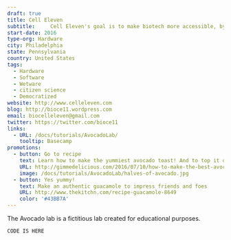 ```yaml
---
draft: true
title: Cell Eleven
subtitle:     Cell Eleven's goal is to make biotech more accessible, by making tools follow five basic principles; open hardware/software, standard parts, modular, and standard IO protocol.
start-date: 2016
type-org: Hardware
city: Philadelphia
state: Pennsylvania
country: United States
tags:
  - Hardware
  - Software
  - Wetware
  - citizen science
  - Democratized
website: http://www.celleleven.com 
blog: http://bioce11.wordpress.com
email: biocelleleven@gmail.com
twitter: https://twitter.com/bioce11
links:
  - URL: /docs/tutorials/AvocadoLab/
    tooltip: Basecamp
promotions:
  - button: Go to recipe
    text: Learn how to make the yummiest avocado toast! And to top it off with a nice poached egg
    URL: http://gimmedelicious.com/2016/07/10/how-to-make-the-best-avocado-toast-with-eggs/
    image: /docs/tutorials/AvocadoLab/halves-of-avocado.jpg
  - button: Yes yummy!
    text: Make an authentic guacamole to impress friends and foes
    URL: http://www.thekitchn.com/recipe-guacamole-8649
    color: '#43BB7A'  
---
```


The Avocado lab is a fictitious lab created for educational purposes.

```
CODE IS HERE
```
